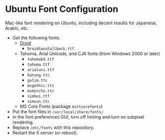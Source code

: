 Ubuntu Font Configuration
=========================

Mac-like font rendering on Ubuntu, including decent results for Japanese, Arabic, etc.

* Get the following fonts:
  * [Droid](http://en.wikipedia.org/wiki/Droid_%28font%29)
    * `DroidSansFallback.ttf `
  * Tahoma, Arial Unicode, and CJK fonts (from Windows 2000 or later)
    * `tahomabd.ttf`
    * `tahoma.ttf`
    * `arialuni.ttf`
    * `batang.ttc`
    * `gulim.ttc`
    * `msgothic.ttc`
    * `msmincho.ttc`
    * `simhei.ttf`
    * `simsun.ttc`
  * MS Core Fonts (package `msttcorefonts`)
* Put the font files in `/usr/local/share/fonts/`
* In the font preferences GUI, turn off hinting and turn on subpixel rendering.
* Replace `/etc/fonts` with this repository.
* Restart the X server (or reboot).
